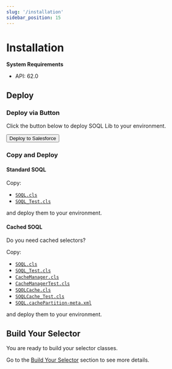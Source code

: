 ```yaml
---
slug: '/installation'
sidebar_position: 15
---
```


# Installation

**System Requirements**

- API: 62.0

## Deploy

### Deploy via Button

Click the button below to deploy SOQL Lib to your environment.

<button href="https://githubsfdeploy.herokuapp.com?owner=beyond-the-cloud-dev&repo=soql-lib&ref=main">
    Deploy to Salesforce
</button>

### Copy and Deploy

#### Standard SOQL

Copy:

- [`SOQL.cls`](https://github.com/beyond-the-cloud-dev/soql-lib/blob/main/force-app/main/default/classes/SOQL.cls)
- [`SOQL_Test.cls`](https://github.com/beyond-the-cloud-dev/soql-lib/blob/main/force-app/main/default/classes/SOQL_Test.cls)

and deploy them to your environment.

#### Cached SOQL

Do you need cached selectors?

Copy:

- [`SOQL.cls`](https://github.com/beyond-the-cloud-dev/soql-lib/blob/main/force-app/main/default/classes/main/standard-soql/SOQL.cls)
- [`SOQL_Test.cls`](https://github.com/beyond-the-cloud-dev/soql-lib/blob/main/force-app/main/default/classes/main/standard-soql/SOQL_Test.cls)
- [`CacheManager.cls`](https://github.com/beyond-the-cloud-dev/soql-lib/blob/main/force-app/main/default/classes/main/cached-soql/CacheManager.cls)
- [`CacheManagerTest.cls`](https://github.com/beyond-the-cloud-dev/soql-lib/blob/main/force-app/main/default/classes/main/cached-soql/CacheManagerTest.cls)
- [`SQOLCache.cls`](https://github.com/beyond-the-cloud-dev/soql-lib/blob/main/force-app/main/default/classes/main/cached-soql/SOQLCache.cls)
- [`SOQLCache_Test.cls`](https://github.com/beyond-the-cloud-dev/soql-lib/blob/main/force-app/main/default/classes/main/cached-soql/SOQLCache_Test.cls)
- [`SOQL.cachePartition-meta.xml`](https://github.com/beyond-the-cloud-dev/soql-lib/blob/main/force-app/main/default/cachePartitions/SOQL.cachePartition-meta.xml)

and deploy them to your environment.

## Build Your Selector

You are ready to build your selector classes.

Go to the [Build Your Selector](./build-your-selector.md) section to see more details.
